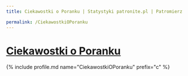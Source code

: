 ```yaml
---
title: Ciekawostki o Poranku | Statystyki patronite.pl | Patromierz

permalink: /CiekawostkiOPoranku
---
```


# [Ciekawostki o Poranku](https://patronite.pl/CiekawostkiOPoranku)

{% include profile.md name="CiekawostkiOPoranku" prefix="c" %}
